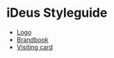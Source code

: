 # iDeus Styleguide

- [Logo](https://github.com/ideus-team/styleguide/blob/master/logo/iDeus-logo.ai)
- [Brandbook](https://github.com/ideus-team/styleguide/tree/master/brandbook)
- [Visiting card](https://github.com/ideus-team/styleguide/blob/master/visiting_card/iDeus-visiting_card.cdr)
